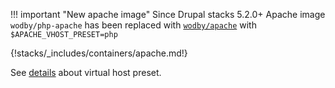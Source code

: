 !!! important "New apache image"
    Since Drupal stacks 5.2.0+ Apache image `wodby/php-apache` has been replaced with [`wodby/apache`](https://github.com/wodby/apache) with `$APACHE_VHOST_PRESET=php`
    
{!stacks/_includes/containers/apache.md!}

See [details](https://github.com/wodby/apache#php-fastcgi) about virtual host preset.
